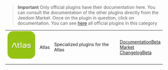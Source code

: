 
>**Important**
>Only official plugins have their documentation here. You can consult the documentation of the other plugins directly from the Jeedom Market. Once on the plugin in question, click on documentation.
>You can see [here](https://market.jeedom.com/index.php?v=d&p=market&type=plugin&categorie=home+automation+protocol) all official plugins in this category


| | | | |
|--- | --- | --- | ---|
|<img src="atlas/atlas_icon.png" class="pluginLogo" width="100" />|Atlas|Specialized plugins for the Atlas|[Documentation](atlas/index.md)[Beta](atlas/beta/index.md)<br/>[Market](https://market.jeedom.com/index.php?v=d&p=market_display&id=4195)<br/>[Changelog](atlas/changelog.md)[Beta](atlas/beta/changelog.md)|
